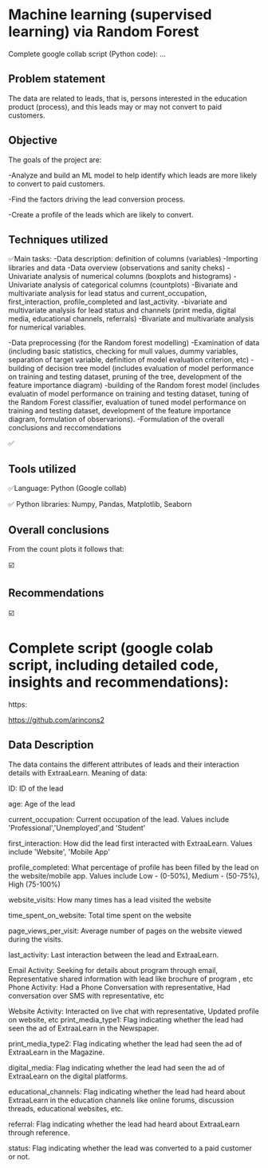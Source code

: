 # Machine learning (supervised learning) via Random Forest 

Complete google collab script (Python code):
...

## **Problem statement**
The data are related to leads, that is, persons interested in the education product (process), 
 and this leads may or may not convert to paid customers.

## **Objective** 
 The goals of the project are:

-Analyze and build an ML model to help identify which leads are more likely to convert to paid customers.

-Find the factors driving the lead conversion process.

-Create a profile of the leads which are likely to convert.

## **Techniques utilized**

✅Main tasks:
-Data description: definition of columns (variables)
-Importing libraries and data
-Data overview (observations and sanity cheks)
-Univariate analysis of numerical columns (boxplots and histograms)
-Univariate analysis of categorical columns (countplots)
-Bivariate and multivariate analysis for lead status and current_occupation, first_interaction, profile_completed and last_activity. 
-bivariate and multivariate analysis for lead status and channels (print media, digital media, educational channels, referrals) 
-Bivariate and multivariate analysis for numerical variables.

-Data preprocessing (for the Random forest modelling)
-Examination of data (including basic statistics, checking for mull values, dummy variables, separation of target variable, definition of model evaluation criterion, etc)
-building of decision tree model (includes evaluation of model performance on training and testing dataset, pruning of the tree, development of the feature importance diagram)
-building of the Random forest model (includes evaluatin of model performance 
 on training and testing dataset, tuning of the Random Forest classifier, evaluation of tuned model performance on training and testing dataset, development of the feature importance diagram, formulation of observarions).
-Formulation of the overall conclusions and reccomendations

✅

## **Tools utilized**
✅Language: Python (Google collab)

✅ Python libraries: Numpy, Pandas, Matplotlib, Seaborn

## **Overall conclusions** 
From the count plots it follows that:

☑️

## **Recommendations** 
☑️

# Complete script (google colab script, including detailed code, insights and recommendations): 

https:

https://github.com/arincons2



## Data Description
The data contains the different attributes of leads and their interaction details with ExtraaLearn. Meaning of data: 

ID: ID of the lead

age: Age of the lead

current_occupation: Current occupation of the lead. Values include 'Professional','Unemployed',and 'Student'

first_interaction: How did the lead first interacted with ExtraaLearn. Values include 'Website', 'Mobile App'

profile_completed: What percentage of profile has been filled by the lead on the website/mobile app. Values include Low - (0-50%), Medium - (50-75%), High (75-100%)

website_visits: How many times has a lead visited the website

time_spent_on_website: Total time spent on the website

page_views_per_visit: Average number of pages on the website viewed during the visits.

last_activity: Last interaction between the lead and ExtraaLearn.

Email Activity: Seeking for details about program through email, Representative shared information with lead like brochure of program , etc
Phone Activity: Had a Phone Conversation with representative, Had conversation over SMS with representative, etc

Website Activity: Interacted on live chat with representative, Updated profile on website, etc
print_media_type1: Flag indicating whether the lead had seen the ad of ExtraaLearn in the Newspaper.

print_media_type2: Flag indicating whether the lead had seen the ad of ExtraaLearn in the Magazine.

digital_media: Flag indicating whether the lead had seen the ad of ExtraaLearn on the digital platforms.

educational_channels: Flag indicating whether the lead had heard about ExtraaLearn in the education channels like online forums, discussion threads, educational websites, etc.

referral: Flag indicating whether the lead had heard about ExtraaLearn through reference.

status: Flag indicating whether the lead was converted to a paid customer or not.
